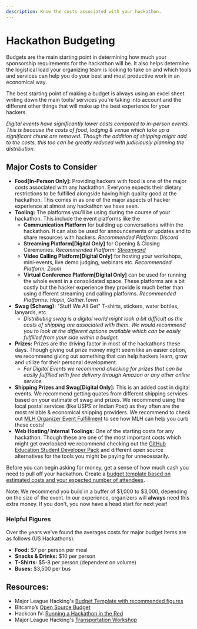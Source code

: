 ```yaml
---
description: Know the costs associated with your hackathon.
---
```


# Hackathon Budgeting

Budgets are the main starting point in determining how much your sponsorship requirements for the hackathon will be. It also helps determine the logistical load your organizing team is looking to take on and which tools and services can help you do your best and most productive work in an economical way.

The best starting point of making a budget is always using an excel sheet writing down the main tools/ services you're taking into account and the different other things that will make up the best experience for your hackers.

_Digital events have significantly lower costs compared to in-person events. This is because the costs of food, lodging & venue which take up a significant chunk are removed. Though the addition of shipping might add to the costs, this too can be greatly reduced with judiciously planning the distribution._

## Major Costs to Consider

* **Food\[In-Person Only]:** Providing hackers with food is one of the major costs associated with any hackathon. Everyone expects their dietary restrictions to be fulfilled alongside having high quality good at the hackathon. This comes in as one of the major aspects of hacker experience at almost any hackathon we have seen.&#x20;
* **Tooling:** The platforms you'll be using during the course of your hackathon. This include the event platforms like the&#x20;
  * **Communication Platform** for building up conversations within the hackathon.  It can also be used for announcements or updates and to share resources with hackers. _Recommended Platform: Discord_
  * **Streaming Platform\[Digital Only]** for Opening & Closing Ceremonies. _Recommended Platform:_ [_Streamyard_](../../organizer-resources/logistics-resources/streamyard.md)
  * **Video Calling Platform\[Digital Only]** for hosting your workshops, mini-events, live demo judging, webinars etc. _Recommended Platform: Zoom_
  * **Virtual Conference Platform\[Digital Only]** can be used for running the whole event in a consolidated space. These platforms are a bit costly but the hacker experience they provide is much better than using different streaming and calling platforms. _Recommended Platforms: Hopin, Gather.Town_
* **Swag (Schwag):** "Stuff We All Get" T-shirts, stickers, water bottles, lanyards, etc. &#x20;
  * _Distributing swag is a digital world might look a bit difficult as the costs of shipping are associated with them. We would recommend you to look at the different options available which can be easily fulfilled from your side within a budget._&#x20;
* **Prizes:** Prizes are the driving factor in most of the hackathons these days. Though giving out prize money might seem like an easier option, we recommend giving out something that can help hackers learn, grow and utilize for their personal development.&#x20;
  * _For Digital Events we recommend checking for prizes that can be easily fulfilled with free delivery through Amazon or any other online service._&#x20;
* **Shipping Prizes and Swag\[Digital Only]:** This is an added cost in digital events. We recommend getting quotes from different shipping services based on your estimate of swag and prizes. We recommend using the local postal services (like USPS or Indian Post) as they often are the most reliable & economical shipping providers. We recommend to check out [MLH Organizer Event Fulfillment](broken-reference) to see how MLH can help you curb these costs!
* **Web Hosting/ Internal Toolings:** One of the starting costs for any hackathon. Though these are one of the most important costs which might get overlooked we recommend checking out the [GitHub Education Student Developer Pack](https://hackp.ac/github) and different open source alternatives for the tools you might be paying for unnecessarily.

Before you can begin asking for money, get a sense of how much cash you need to pull off your hackathon. Create a [budget template based on estimated costs and your expected number of attendees](https://docs.google.com/spreadsheets/d/1ADKWatCbC3AhBKlyWOtVSqMcD6O6Y3FcwMTZwynPwDA/edit).

Note: We recommend you build in a buffer of $1,000 to $3,000, depending on the size of the event. In our experience, organizers will **always** need this extra money. If you don't, you now have a head start for next year!

### Helpful Figures

Over the years we've found the averages costs for major budget items are as follows (US Hackathons):

* **Food:** $7 per person per meal
* **Snacks & Drinks:** $10 per person
* **T-Shirts:** $5-8 per person (dependent on volume)
* **Buses:** $3,500 per bus

## Resources:

* Major League Hacking's [Budget Template with recommended figures](https://docs.google.com/spreadsheets/d/1ADKWatCbC3AhBKlyWOtVSqMcD6O6Y3FcwMTZwynPwDA/edit)
* Bitcamp’s [Open Source Budget](https://medium.com/bitcampfire-stories/bitcamps-open-source-budget-14a86974b5b2)
* Hackcon IV: [Running a Hackathon in the Red](https://www.youtube.com/watch?v=IRK3KmhE\_go\&index=10\&list=PLPDgudJ\_VDUcS5ELB-\_OZ3Zy5nn5iqvSi)
* Major League Hacking's [Transportation Workshop](https://www.youtube.com/watch?v=wGKX\_koCPIk)
